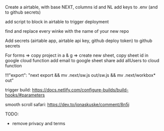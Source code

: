 Create a airtable, with base NEXT, columns id and NL
add keys to .env (and to github secrets)


add script to block in airtable to trigger deployment

find and replace every winke with the name of your new repo

Add secrets (airtable app, airtable api key, github deploy token) to github secrets

For forms =>
copy project in a & g =>
create new sheet,
copy sheet id in google cloud function
add email to google sheet share
add allUsers to cloud function

!!!"export": "next export && mv .next/sw.js out/sw.js && mv .next/workbox\* out"

trigger build:
https://docs.netlify.com/configure-builds/build-hooks/#parameters

smooth scroll safari:
https://dev.to/jonaskuske/comment/8n5j

TODO:
- remove privacy and terms
